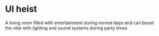 # UI heist 

A living room filled with entertainment during normal days and can boost the vibe with lighting and sound systems during party times